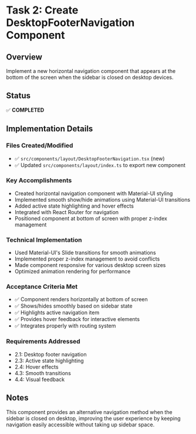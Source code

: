 # Task 2: Create DesktopFooterNavigation Component

## Overview
Implement a new horizontal navigation component that appears at the bottom of the screen when the sidebar is closed on desktop devices.

## Status
✅ **COMPLETED**

## Implementation Details

### Files Created/Modified
- ✅ `src/components/layout/DesktopFooterNavigation.tsx` (new)
- ✅ Updated `src/components/layout/index.ts` to export new component

### Key Accomplishments
- Created horizontal navigation component with Material-UI styling
- Implemented smooth show/hide animations using Material-UI transitions
- Added active state highlighting and hover effects
- Integrated with React Router for navigation
- Positioned component at bottom of screen with proper z-index management

### Technical Implementation
- Used Material-UI's Slide transitions for smooth animations
- Implemented proper z-index management to avoid conflicts
- Made component responsive for various desktop screen sizes
- Optimized animation rendering for performance

### Acceptance Criteria Met
- ✅ Component renders horizontally at bottom of screen
- ✅ Shows/hides smoothly based on sidebar state
- ✅ Highlights active navigation item
- ✅ Provides hover feedback for interactive elements
- ✅ Integrates properly with routing system

### Requirements Addressed
- 2.1: Desktop footer navigation
- 2.3: Active state highlighting
- 2.4: Hover effects
- 4.3: Smooth transitions
- 4.4: Visual feedback

## Notes
This component provides an alternative navigation method when the sidebar is closed on desktop, improving the user experience by keeping navigation easily accessible without taking up sidebar space.